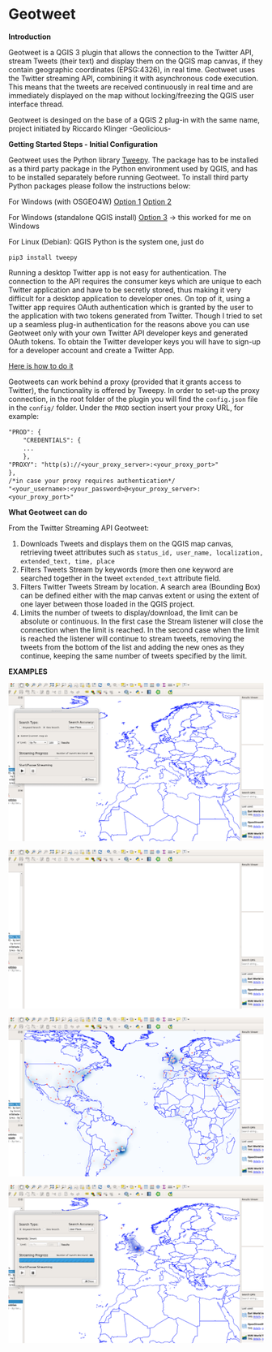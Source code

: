 ﻿# Geotweet

**Introduction**

Geotweet is a QGIS 3 plugin that allows the connection to the Twitter API, stream Tweets (their text) and display them on the QGIS map canvas, if they contain geographic coordinates (EPSG:4326), in real time. Geotweet uses the Twitter streaming API, combining it with asynchronous code execution. This means that the tweets are received continuously in real time and are immediately displayed on the map without locking/freezing the QGIS user interface thread. 

Geotweet is desinged on the base of a QGIS 2 plug-in with the same name, project initiated by Riccardo Klinger -Geolicious-

**Getting Started Steps - Initial Configuration**

Geotweet uses the Python library [Tweepy](https://tweepy.readthedocs.io/en/3.7.0/getting_started.html). The package has to be installed as a third party package in the Python environment used by QGIS, and has to be installed separately before running Geotweet. To install third party Python packages please follow the instructions below:

For Windows (with OSGEO4W)
[Option 1](https://www.lutraconsulting.co.uk/blog/2016/03/02/installing-third-party-python-modules-in-qgis-windows/) 
[Option 2](https://gis.stackexchange.com/questions/246414/install-third-party-python-modules-in-qgis-windows) 

For Windows (standalone QGIS install)
[Option 3](https://gis.stackexchange.com/questions/273870/osgeo4w-shell-with-python3/277842#277842) -> this worked for me on Windows

For Linux (Debian):
QGIS Python is the system one, just do 

    pip3 install tweepy

Running a desktop Twitter app is not easy for authentication. The connection to the API requires the consumer keys which are unique to each Twitter application and have to be secretly stored, thus making it very difficult for a desktop application to developer ones. On top of it, using a Twitter app requires OAuth authentication which is granted by the user to the application with two tokens generated from Twitter. Though I tried to set up a seamless plug-in authentication for the reasons above you can use Geotweet only with your own Twitter API developer keys and generated OAuth tokens. To obtain the Twitter developer keys you will have to sign-up for a developer account and create a Twitter App. 

[Here is how to do it](https://developer.twitter.com/en/account/get-started)

Geotweets can work behind a proxy (provided that it grants access to Twitter), the functionality is offered by Tweepy. In order to set-up the proxy connection, in the root folder of the plugin you will find the `config.json` file in the `config/` folder. Under the `PROD` section insert your proxy URL, for example:

    "PROD": {
	    "CREDENTIALS": {
	    ...
	    },
    "PROXY": "http(s)://<your_proxy_server>:<your_proxy_port>"
    },
    /*in case your proxy requires authentication*/
    "<your_username>:<your_password>@<your_proxy_server>:<your_proxy_port>"


**What Geotweet can do**

From the Twitter Streaming API Geotweet:

 1. Downloads Tweets and displays them on the QGIS map canvas, retrieving tweet attributes such as `status_id, user_name, localization, extended_text, time, place`
 2. Filters Tweets Stream by keywords (more then one keyword are searched together in the tweet `extended_text` attribute field.
 3. Filters Twitter Tweets Stream by location. A search area (Bounding Box) can be defined either with the map canvas extent or using the extent of one layer between those loaded in the QGIS project.
 4. Limits the number of tweets to display/download, the limit can be absolute or continuous. In the first case the Stream listener will close the connection when the limit is reached. In the second case when the limit is reached the listener will continue to stream tweets, removing the tweets from the bottom of the list and adding the new ones as they continue, keeping the same number of tweets specified by the limit. 
 
 **EXAMPLES**
 
 ![](example_images/geo_limited_stream.gif)
 
 
 ![](example_images/geo_stream.gif)
 
 ![](example_images/heat_map_stream.gif)
 
 ![](example_images/keyword_stream.gif)
